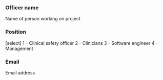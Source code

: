 ### Officer name
Name of person working on project

### Position
[select]
1 - Clinical safety officer
2 - Clinicians
3 - Software engineer
4 - Management

### Email
Email address
